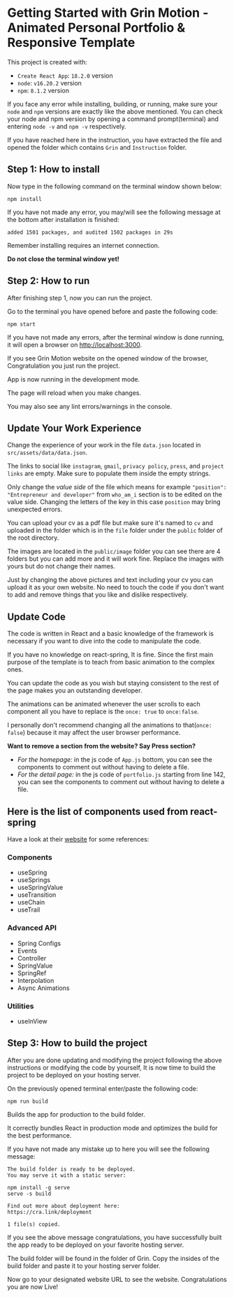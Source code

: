 # Getting Started with Grin Motion - Animated Personal Portfolio & Responsive Template

This project is created with:

- `Create React App`: `18.2.0` version
- `node`: `v16.20.2` version
- `npm`: `8.1.2` version

If you face any error while installing, building, or running, make sure your `node` and `npm` versions are exactly like the above mentioned. You can check your node and npm version by opening a command prompt(terminal) and entering `node -v` and `npm -v` respectively.

If you have reached here in the instruction, you have extracted the file and opened the folder which contains `Grin` and `Instruction` folder.

## Step 1: How to install

Now type in the following command on the terminal window shown below:

```npm install```

If you have not made any error, you may/will see the following message at the bottom after installation is finished:

```added 1501 packages, and audited 1502 packages in 29s```

Remember installing requires an internet connection.

**Do not close the terminal window yet!**

## Step 2: How to run

After finishing step 1, now you can run the project.

Go to the terminal you have opened before and paste the following code:

```npm start```

If you have not made any errors, after the terminal window is done running, it will open a browser on [http://localhost:3000](http://localhost:3000).

If you see Grin Motion website on the opened window of the browser, Congratulation you just run the project.

App is now running in the development mode.

The page will reload when you make changes.

You may also see any lint errors/warnings in the console.

## Update Your Work Experience

Change the experience of your work in the file `data.json` located in `src/assets/data/data.json`.

The links to social like `instagram`, `gmail`, `privacy policy`, `press`, and `project links` are empty. Make sure to populate them inside the empty strings.

Only change the *value side* of the file which means for example `"position": "Entrepreneur and developer"` from `who_am_i` section is to be edited on the value side. Changing the letters of the key in this case `position` may bring unexpected errors.

You can upload your cv as a pdf file but make sure it's named to `cv` and uploaded in the folder which is in the `file` folder under the `public` folder of the root directory.

The images are located in the `public/image` folder you can see there are 4 folders but you can add more and it will work fine. Replace the images with yours but do not change their names.

Just by changing the above pictures and text including your cv you can upload it as your own website. No need to touch the code if you don't want to add and remove things that you like and dislike respectively.

## Update Code

The code is written in React and a basic knowledge of the framework is necessary if you want to dive into the code to manipulate the code.

If you have no knowledge on react-spring, It is fine. Since the first main purpose of the template is to teach from basic animation to the complex ones.

You can update the code as you wish but staying consistent to the rest of the page makes you an outstanding developer.

The animations can be animated whenever the user scrolls to each component all you have to replace is the `once: true` to `once:false`.

I personally don't recommend changing all the animations to that(`once: false`) because it may affect the user browser performance.

**Want to remove a section from the website? Say Press section?**

- *For the homepage:* in the js code of `App.js` bottom, you can see the components to comment out without having to delete a file.
- *For the detail page:* in the js code of `portfolio.js` starting from line 142, you can see the components to comment out without having to delete a file.

## Here is the list of components used from react-spring

Have a look at their [website](https://www.react-spring.dev) for some references:

### Components
- useSpring
- useSprings
- useSpringValue
- useTransition
- useChain
- useTrail

### Advanced API
- Spring Configs
- Events
- Controller
- SpringValue
- SpringRef
- Interpolation
- Async Animations

### Utilities
- useInView


## Step 3: How to build the project

After you are done updating and modifying the project following the above instructions or modifying the code by yourself, It is now time to build the project to be deployed on your hosting server.

On the previously opened terminal enter/paste the following code:

```npm run build```


Builds the app for production to the build folder.

It correctly bundles React in production mode and optimizes the build for the best performance.

If you have not made any mistake up to here you will see the following message:

```
The build folder is ready to be deployed.
You may serve it with a static server:

npm install -g serve
serve -s build

Find out more about deployment here:
https://cra.link/deployment

1 file(s) copied.
```

If you see the above message congratulations, you have successfully built the app ready to be deployed on your favorite hosting server.

The build folder will be found in the folder of Grin. Copy the insides of the build folder and paste it to your hosting server folder.

Now go to your designated website URL to see the website. Congratulations you are now Live!



